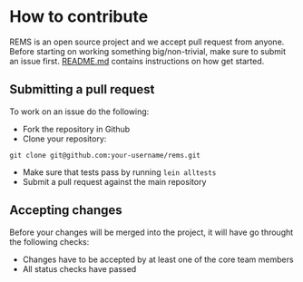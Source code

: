 # How to contribute

REMS is an open source project and we accept pull request from anyone. Before starting on working something big/non-trivial, make sure to submit an issue first. [README.md](README.md) contains instructions on how get started.

## Submitting a pull request

To work on an issue do the following:

- Fork the repository in Github
- Clone your repository:
```
git clone git@github.com:your-username/rems.git
```
- Make sure that tests pass by running `lein alltests`
- Submit a pull request against the main repository

## Accepting changes

Before your changes will be merged into the project, it will have go throught the following checks:

- Changes have to be accepted by at least one of the core team members
- All status checks have passed 
